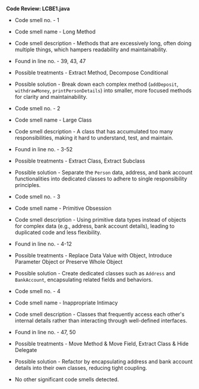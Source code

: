 **Code Review: LCBE1.java**
- Code smell no. - 1
- Code smell name - Long Method
- Code smell description - Methods that are excessively long, often doing multiple things, which hampers readability and maintainability.
- Found in line no. - 39, 43, 47
- Possible treatments - Extract Method, Decompose Conditional
- Possible solution - Break down each complex method (`addDeposit`, `withdrawMoney`, `printPersonDetails`) into smaller, more focused methods for clarity and maintainability.

- Code smell no. - 2
- Code smell name - Large Class
- Code smell description - A class that has accumulated too many responsibilities, making it hard to understand, test, and maintain.
- Found in line no. - 3-52
- Possible treatments - Extract Class, Extract Subclass
- Possible solution - Separate the `Person` data, address, and bank account functionalities into dedicated classes to adhere to single responsibility principles.

- Code smell no. - 3
- Code smell name - Primitive Obsession
- Code smell description - Using primitive data types instead of objects for complex data (e.g., address, bank account details), leading to duplicated code and less flexibility.
- Found in line no. - 4-12
- Possible treatments - Replace Data Value with Object, Introduce Parameter Object or Preserve Whole Object
- Possible solution - Create dedicated classes such as `Address` and `BankAccount`, encapsulating related fields and behaviors.

- Code smell no. - 4
- Code smell name - Inappropriate Intimacy
- Code smell description - Classes that frequently access each other's internal details rather than interacting through well-defined interfaces.
- Found in line no. - 47, 50
- Possible treatments - Move Method & Move Field, Extract Class & Hide Delegate
- Possible solution - Refactor by encapsulating address and bank account details into their own classes, reducing tight coupling.

- No other significant code smells detected.